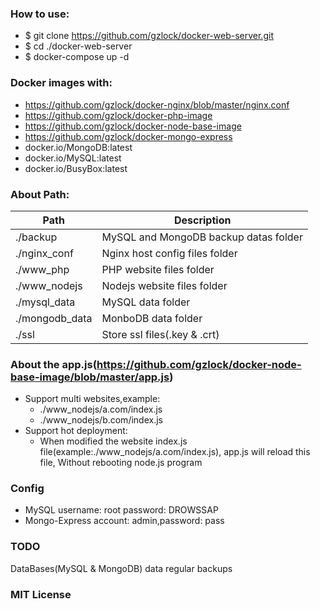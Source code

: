 ### How to use:
- $ git clone https://github.com/gzlock/docker-web-server.git
- $ cd ./docker-web-server
- $ docker-compose up -d


### Docker images with:
- https://github.com/gzlock/docker-nginx/blob/master/nginx.conf
- https://github.com/gzlock/docker-php-image
- https://github.com/gzlock/docker-node-base-image
- https://github.com/gzlock/docker-mongo-express
- docker.io/MongoDB:latest
- docker.io/MySQL:latest
- docker.io/BusyBox:latest

### About Path:

Path  | Description
------------- | -------------
./backup      | MySQL and MongoDB backup datas folder
./nginx_conf  | Nginx host config files folder
./www_php     | PHP website files folder
./www_nodejs  | Nodejs website files folder
./mysql_data  | MySQL data folder
./mongodb_data | MonboDB data folder
./ssl | Store ssl files(.key & .crt)

### About the app.js(https://github.com/gzlock/docker-node-base-image/blob/master/app.js)
* Support multi websites,example:
  * ./www_nodejs/a.com/index.js
  * ./www_nodejs/b.com/index.js
* Support hot deployment:
  * When modified the website index.js file(example:./www_nodejs/a.com/index.js), app.js will reload this file, Without rebooting node.js program

### Config
- MySQL username: root password: DROWSSAP
- Mongo-Express account: admin,password: pass

### TODO
DataBases(MySQL & MongoDB) data regular backups


### MIT License
